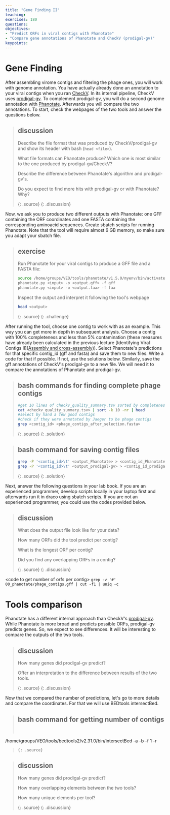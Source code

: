 ```yaml
---
title: "Gene Finding II"
teaching: 
exercises: 180
questions:
objectives:
- "Predict ORFs in viral contigs with Phanotate"
- "Compare gene annotations of Phanotate and CheckV (prodigal-gv)"
keypoints:
---
```


# Gene Finding

After assembling virome contigs and filtering the phage ones, you will work with genome annotation. You have actually already done an annotation to your viral contigs when you ran [CheckV](https://bitbucket.org/berkeleylab/checkv/src/master/). In its internal pipeline, CheckV uses [prodigal-gv](https://github.com/apcamargo/prodigal-gv). To complement prodigal-gv, you will do a second genome annotation with [Phanotate](https://github.com/deprekate/PHANOTATE). Afterwards you will compare the two annotations. To start, check the webpages of the two tools and answer the questions below.  

> ## discussion
>
> Describe the file format that was produced by CheckV/prodigal-gv and show its header with bash (```head <file>```).
> 
> What file formats can Phanotate produce? Which one is most similar to the one produced by prodigal-gv/CheckV?
>
> Describe the difference between Phanotate's algorithm and prodigal-gv's.
>
> Do you expect to find more hits with prodigal-gv or with Phanotate? Why?
> 
> {: .source}
{: .discussion}

Now, we ask you to produce two different outputs with Phanotate: one GFF containing the ORF coordinates and one FASTA containing the corresponding aminoacid sequences. Create sbatch scripts for running Phanotate. Note that the tool will require almost 6 GB memory, so make sure you adapt your sbatch file.

> ## exercise
>
> Run Phanotate for your viral contigs to produce a GFF file and a FASTA file:
> 
>```bash
> source /home/groups/VEO/tools/phanotate/v1.5.0/myenv/bin/activate
> phanotate.py <input> -o <output.gff> -f gff
> phanotate.py <input> -o <output.faa> -f faa
>```
>
> Inspect the output and interpret it following the tool's webpage
>   
>```bash
> head <output>
>```
> {: .source}
{: .challenge}

After running the tool, choose one contig to work with as an example. This way you can get more in depth in subsequent analysis. Choose a contig with 100% completeness and less than 5% contamination (these measures have already been calculated in the previous lecture [Identifying Viral Contigs II]([Assembly and cross-assembly](https://mgxlab.github.io/Viromics2024/1.2.2_assembly_and_cross-assembly/index.html))). Select Phanotate's predictions for that specific contig_id (gff and fasta) and save them to new files. Write a code for that if possible. If not, use the solutions below. Similarly, save the gff annotations of CheckV's prodigal-gv to a new file. We will need it to compare the annotations of Phanotate and prodigal-gv.        

> ## bash commands for finding complete phage contigs
> ```bash
> #get 10 lines of checkv_quality_summary.tsv sorted by completeness  
> cat <checkv_quality_summary.tsv> | sort -k 10 -nr | head
> #select by hand a few good contigs
> #check if they were annotated by Jaeger to be phage contigs
> grep <contig_id> <phage_contigs_after_selection.fasta>
>```
> {: .source}
{: .solution}

> ## bash command for saving contig files
> ```bash
> grep -P '<contig_id>\t' <output_Phanotate> > <contig_id_Phanotate.gff>
> grep -P '<contig_id>\t' <output_prodigal-gv> > <contig_id_prodigal-gv.gff>
>```
> {: .source}
{: .solution}

Next, answer the following questions in your lab book. If you are an experienced programmer, develop scripts locally in your laptop first and afterwards run it in draco using sbatch scripts. If you are not an experienced programmer, you could use the codes provided below.  

> ## discussion
> 
> What does the output file look like for your data?
> 
> How many ORFs did the tool predict per contig?
>
> What is the longest ORF per contig?
>
> Did you find any overlapping ORFs in a contig?
> 
> {: .source}
{: .discussion}

\<code to get number of orfs per contig\>
```grep -v '#' 00_phanotate/phage_contigs.gff | cut -f1 | uniq -c```

# Tools comparison

Phanotate has a different internal approach than CheckV's [prodigal-gv](https://github.com/apcamargo/prodigal-gv). While Phanotate is more broad and predicts possible ORFs, prodigal-gv predicts genes. So, we expect to see differences. It will be interesting to compare the outputs of the two tools. 

> ## discussion
> 
> How many genes did prodigal-gv predict?
>
> Offer an interpretation to the difference between results of the two tools.
> 
> {: .source}
{: .discussion}

Now that we compared the number of predictions, let's go to more details and compare the coordinates. For that we will use BEDtools intersectBed. 


> ## bash command for getting number of contigs
> ```bash
>  
/home/groups/VEO/tools/bedtools2/v2.31.0/bin/intersectBed -a <input1> -b <input2> -f 1 -r
>```
> {: .source}

> ## discussion
> 
> How many genes did prodigal-gv predict?
>
> How many overlapping elements between the two tools?
>
> How many unique elements per tool?
> 
> {: .source}
{: .discussion}
